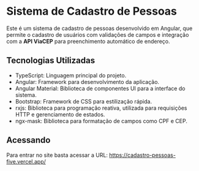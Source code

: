 # Sistema de Cadastro de Pessoas

Este é um sistema de cadastro de pessoas desenvolvido em Angular, que permite o cadastro de usuários com validações de campos e integração com a **API ViaCEP** para preenchimento automático de endereço. 

## Tecnologias Utilizadas

- TypeScript: Linguagem principal do projeto.
- Angular: Framework para desenvolvimento da aplicação.
- Angular Material: Biblioteca de componentes UI para a interface do sistema.
- Bootstrap: Framework de CSS para estilização rápida.
- rxjs: Biblioteca para programação reativa, utilizada para requisições HTTP e gerenciamento de estados.
- ngx-mask: Biblioteca para formatação de campos como CPF e CEP.

## Acessando

Para entrar no site basta acessar a URL: https://cadastro-pessoas-five.vercel.app/
